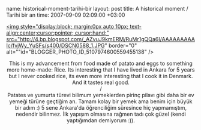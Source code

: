 name: historical-moment-tarihi-bir
layout: post
title: A historical moment / Tarihi bir an
time: 2007-09-09 02:09:00 +03:00

<a onblur="try {parent.deselectBloggerImageGracefully();} catch(e) {}" href="http://4.bp.blogspot.com/_AZvuJ9kmERM/RuMr1gQQa6I/AAAAAAAAAIc/fvjWy_YuSFs/s1600-h/DSCN0588_1.JPG"><img style="display:block; margin:0px auto 10px; text-align:center;cursor:pointer; cursor:hand;" src="http://4.bp.blogspot.com/_AZvuJ9kmERM/RuMr1gQQa6I/AAAAAAAAAIc/fvjWy_YuSFs/s400/DSCN0588_1.JPG" border="0" alt=""id="BLOGGER_PHOTO_ID_5107974600559455138" /></a><center>This is my advancement from food made of patato and eggs to something more home-made: Rice. Its interesting that I have lived in Ankara for 5 years but I never cooked rice, its even more interesting that I cook it in Denmark. And it tastes real good.<br />/<br />Patates ve yumurta türevi bilimum yemeklerden pirinç pilavı gibi daha bir ev yemeği türüne geçtiğim an. Tamam kolay bir yemek ama benim için büyük bir adım :) 5 sene Ankara'da öğrenciliğim süresince hiç yapmamıştım, nedendir bilinmez. İlk yapışım olmasına rağmen tadı çok güzel (kendi yaptığımdan demiyorum :)).<br /></center>
